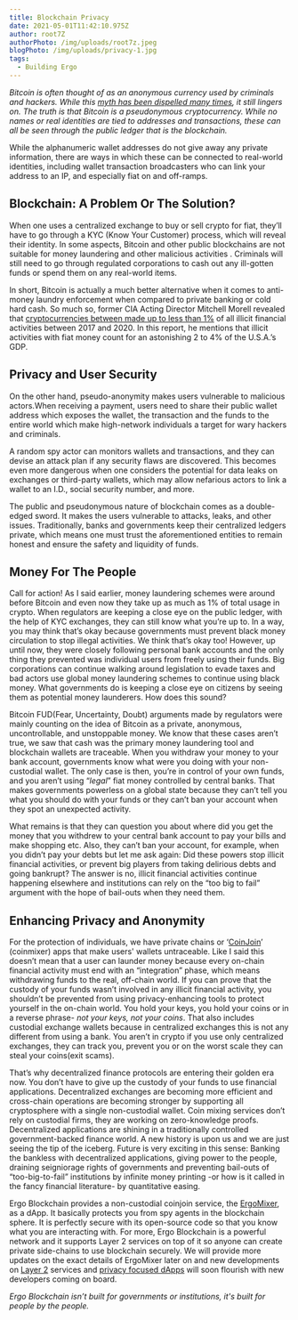 ```yaml
---
title: Blockchain Privacy
date: 2021-05-01T11:42:10.975Z
author: root7Z
authorPhoto: /img/uploads/root7z.jpeg
blogPhoto: /img/uploads/privacy-1.jpg
tags:
  - Building Ergo
---
```

<!--StartFragment-->

*Bitcoin is often thought of as an anonymous currency used by criminals and hackers. While this [myth has been dispelled many times](https://www.thewealthmosaic.com/vendors/chainalysis/insights/the-chainalysis-2020-crypto-crime-report/), it still lingers on. The truth is that Bitcoin is a pseudonymous cryptocurrency. While no names or real identities are tied to addresses and transactions, these can all be seen through the public ledger that is the blockchain.* 



While the alphanumeric wallet addresses do not give away any private information, there are ways in which these can be connected to real-world identities, including wallet transaction broadcasters who can link your address to an IP, and especially fiat on and off-ramps. 



## Blockchain: A Problem Or The Solution?



When one uses a centralized exchange to buy or sell crypto for fiat, they’ll have to go through a KYC (Know Your Customer) process, which will reveal their identity. In some aspects, Bitcoin and other public blockchains are not suitable for money laundering and other malicious activities . Criminals will still need to go through regulated corporations to cash out any ill-gotten funds or spend them on any real-world items. 



In short, Bitcoin is actually a much better alternative when it comes to anti-money laundry enforcement when compared to private banking or cold hard cash. So much so, former CIA Acting Director Mitchell Morell revealed that [cryptocurrencies between made up to less than 1%](https://cryptoforinnovation.org/resources/Analysis_of_Bitcoin_in_Illicit_Finance.pdf) of all illicit financial activities between 2017 and 2020. In this report, he mentions that illicit activities with fiat money count for an astonishing 2 to 4% of the U.S.A.’s GDP.



## Privacy and User Security



On the other hand, pseudo-anonymity makes users vulnerable to malicious actors.When receiving a payment, users need to share their public wallet address which exposes the wallet, the transaction and the funds to the entire world which make high-network individuals a target for wary hackers and criminals.



A random spy actor can monitors wallets and transactions, and they can devise an attack plan if any security flaws are discovered. This becomes even more dangerous when one considers the potential for data leaks on exchanges or third-party wallets, which may allow nefarious actors to link a wallet to an I.D., social security number, and more.



The public and pseudonymous nature of blockchain comes as a double-edged sword. It makes the users vulnerable to attacks, leaks, and other issues. Traditionally, banks and governments keep their centralized ledgers private, which means one must trust the aforementioned entities to remain honest and ensure the safety and liquidity of funds.



## Money For The People

Call for action! As I said earlier, money laundering schemes were around before Bitcoin and even now they take up as much as 1% of total usage in crypto. When regulators are keeping a close eye on the public ledger, with the help of KYC exchanges, they can still know what you’re up to. In a way, you may think that’s okay because governments must prevent black money circulation to stop illegal activities. We think that’s okay too! However, up until now, they were closely following personal bank accounts and the only thing they prevented was individual users from freely using their funds. Big corporations can continue walking around legislation to evade taxes and bad actors use global money laundering schemes to continue using black money. What governments do is keeping a close eye on citizens by seeing them as potential money launderers. How does this sound?

Bitcoin FUD(Fear, Uncertainty, Doubt) arguments made by regulators were mainly counting on the idea of Bitcoin as a private, anonymous, uncontrollable, and unstoppable money. We know that these cases aren’t true, we saw that cash was the primary money laundering tool and blockchain wallets are traceable. When you withdraw your money to your bank account, governments know what were you doing with your non-custodial wallet. The only case is then, you’re in control of your own funds, and you aren’t using “*legal*” fiat money controlled by central banks. That makes governments powerless on a global state because they can’t tell you what you should do with your funds or they can’t ban your account when they spot an unexpected activity. 

What remains is that they can question you about where did you get the money that you withdrew to your central bank account to pay your bills and make shopping etc. Also, they can’t ban your account, for example, when you didn’t pay your debts but let me ask again: Did these powers stop illicit financial activities, or prevent big players from taking delirious debts and going bankrupt? The answer is no, illicit financial activities continue happening elsewhere and institutions can rely on the “too big to fail” argument with the hope of bail-outs when they need them.

## Enhancing Privacy and Anonymity

For the protection of individuals, we have private chains or ‘[CoinJoin](https://www.investopedia.com/terms/c/coinjoin.asp)’ (coinmixer) apps that make users' wallets untraceable. Like I said this doesn’t mean that a user can launder money because every on-chain financial activity must end with an “integration” phase, which means withdrawing funds to the real, off-chain world. If you can prove that the custody of your funds wasn’t involved in any illicit financial activity, you shouldn’t be prevented from using privacy-enhancing tools to protect yourself in the on-chain world. You hold your keys, you hold your coins or in a reverse phrase- *not your keys, not your coins*. That also includes custodial exchange wallets because in centralized exchanges this is not any different from using a bank. You aren’t in crypto if you use only centralized exchanges, they can track you, prevent you or on the worst scale they can steal your coins(exit scams). 

That’s why decentralized finance protocols are entering their golden era now. You don’t have to give up the custody of your funds to use financial applications. Decentralized exchanges are becoming more efficient and cross-chain operations are becoming stronger by supporting all cryptosphere with a single non-custodial wallet. Coin mixing services don’t rely on custodial firms, they are working on zero-knowledge proofs. Decentralized applications are shining in a traditionally controlled government-backed finance world. A new history is upon us and we are just seeing the tip of the iceberg. Future is very exciting in this sense: Banking the bankless with decentralized applications, giving power to the people, draining seigniorage rights of governments and preventing bail-outs of “too-big-to-fail” institutions by infinite money printing -or how is it called in the fancy financial literature- by quantitative easing.

Ergo Blockchain provides a non-custodial coinjoin service, the [ErgoMixer](https://www.ergoforum.org/t/ergomixer-zerojoin-mixer-for-erg-and-tokens/318), as a dApp. It basically protects you from spy agents in the blockchain sphere. It is perfectly secure with its open-source code so that you know what you are interacting with. For more, Ergo Blockchain is a powerful network and it supports Layer 2 services on top of it so anyone can create private side-chains to use blockchain securely. We will provide more updates on the exact details of ErgoMixer later on and new developments on [Layer 2](https://www.ergoforum.org/t/stealth-address-contract/255) services and [privacy focused dApps](https://www.ergoforum.org/t/zero-knowledge-treasury-on-top-of-ergo/354) will soon flourish with new developers coming on board. 

*Ergo Blockchain isn’t built for governments or institutions, it's built for people by the people.* 

<!--EndFragment-->